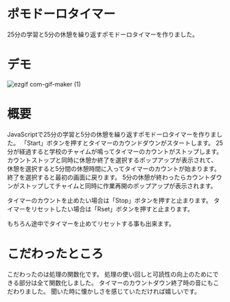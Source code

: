 # ポモドーロタイマー

25分の学習と5分の休憩を繰り返すポモドーロタイマーを作りました。

# デモ

![ezgif com-gif-maker (1)](https://user-images.githubusercontent.com/70193248/114305857-e2b38880-9b14-11eb-9ff4-fd0773e5418f.gif)

# 概要

JavaScriptで25分の学習と5分の休憩を繰り返すポモドーロタイマーを作りました。
「Start」ボタンを押すとタイマーのカウンドダウンがスタートします。
25分が経過すると学校のチャイムが鳴ってタイマーのカウントがストップします。
カウントストップと同時に休憩か終了を選択するポップアップが表示されて、
休憩を選択すると5分間の休憩時間に入ってタイマーのカウントが始まります。
終了を選択すると最初の画面に戻ります。
5分の休憩が終わったらカウントダウンがストップしてチャイムと同時に作業再開のポップアップが表示されます。

タイマーのカウントを止めたい場合は「Stop」ボタンを押すと止まります。
タイマーをリセットしたい場合は「Rset」ボタンを押すと止まります。

もちろん途中でタイマーを止めてリセットする事も出来ます。

# こだわったところ

こだわったのは処理の関数化です。
処理の使い回しと可読性の向上のためにできる部分は全て関数化しました。
タイマーのカウントダウン終了時の音にもこだわりました。
聞いた時に懐かしさを感じていただければ嬉しいです。
